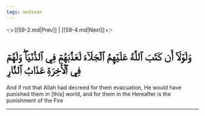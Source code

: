 ```yaml
---
tags: medinan
---
```


👈 [[59-2.md|Prev]] | [[59-4.md|Next]] 👉

# وَلَوۡلَآ أَن كَتَبَ ٱللَّهُ عَلَيۡهِمُ ٱلۡجَلَآءَ لَعَذَّبَهُمۡ فِي ٱلدُّنۡيَاۖ وَلَهُمۡ فِي ٱلۡأٓخِرَةِ عَذَابُ ٱلنَّارِ

And if not that Allah had decreed for them evacuation, He would have punished them in [this] world, and for them in the Hereafter is the punishment of the Fire

---

